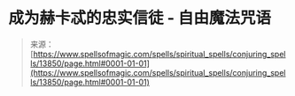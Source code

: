 <!--yml

分类：未分类

日期：2024年06月12日 18:52:28

-->

# 成为赫卡忒的忠实信徒 - 自由魔法咒语

> 来源：[https://www.spellsofmagic.com/spells/spiritual_spells/conjuring_spells/13850/page.html#0001-01-01](https://www.spellsofmagic.com/spells/spiritual_spells/conjuring_spells/13850/page.html#0001-01-01)
